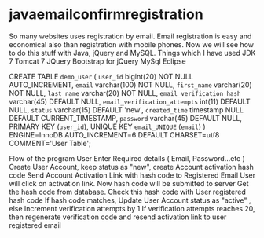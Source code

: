 # javaemailconfirmregistration

So many websites uses registration by email. Email registration is easy and economical also than registration with mobile phones. Now we will see how to do this stuff with Java, jQuery and MySQL.
Things which I have used
JDK 7
Tomcat 7
JQuery 
Bootstrap for jQuery
MySql
Eclipse

CREATE TABLE `demo_user` (
  `user_id` bigint(20) NOT NULL AUTO_INCREMENT,
  `email` varchar(100) NOT NULL,
  `first_name` varchar(20) NOT NULL,
  `last_name` varchar(20) NOT NULL,
  `email_verification_hash` varchar(45) DEFAULT NULL,
  `email_verification_attempts` int(11) DEFAULT NULL,
  `status` varchar(15) DEFAULT 'new',
  `created_time` timestamp NULL DEFAULT CURRENT_TIMESTAMP,
  `password` varchar(45) DEFAULT NULL,
  PRIMARY KEY (`user_id`),
  UNIQUE KEY `email_UNIQUE` (`email`)
) ENGINE=InnoDB AUTO_INCREMENT=6 DEFAULT CHARSET=utf8 COMMENT='User Table';

Flow of the program
User Enter Required details ( Email, Password...etc )
Create User Account, keep status as "new", create Account activation hash code
Send Account Activation Link with hash code to Registered Email
User will click on activation link. Now hash code will be submitted to server
Get the hash code from database. Check this hash code with User registered hash code
If hash code matches, Update User Account status as "active" , else Increment verification attempts by 1 
If verification attempts reaches 20, then regenerate verification code and resend activation link to user registered email
